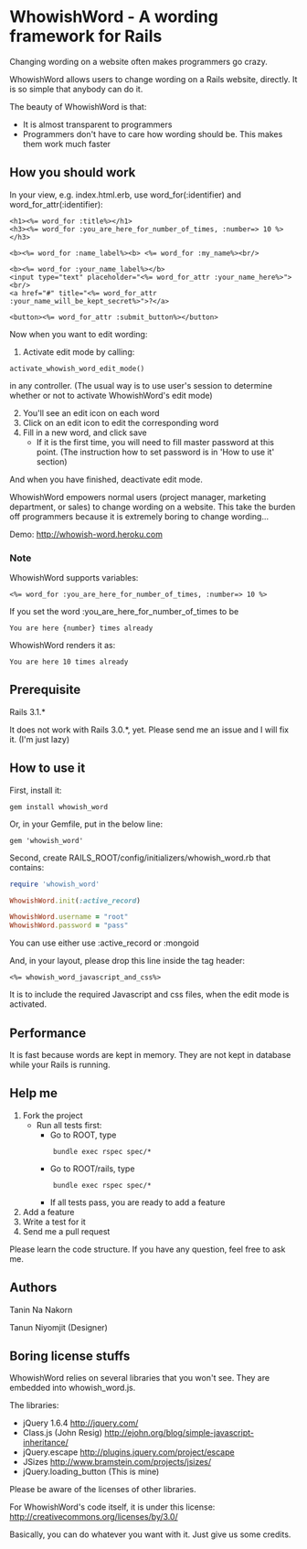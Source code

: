 WhowishWord - A wording framework for Rails
====================

Changing wording on a website often makes programmers go crazy.

WhowishWord allows users to change wording on a Rails website, directly.
It is so simple that anybody can do it.

The beauty of WhowishWord is that:

* It is almost transparent to programmers
* Programmers don't have to care how wording should be. This makes them work much faster


How you should work
-------------------

In your view, e.g. index.html.erb, use word_for(:identifier) and word_for_attr(:identifier):

```erb
<h1><%= word_for :title%></h1>
<h3><%= word_for :you_are_here_for_number_of_times, :number=> 10 %></h3>

<b><%= word_for :name_label%><b> <%= word_for :my_name%><br/>

<b><%= word_for :your_name_label%></b> 
<input type="text" placeholder="<%= word_for_attr :your_name_here%>"><br/>
<a href="#" title="<%= word_for_attr :your_name_will_be_kept_secret%>">?</a>

<button><%= word_for_attr :submit_button%></button>
```

Now when you want to edit wording:

1. Activate edit mode by calling:
```
activate_whowish_word_edit_mode() 
```
 in any controller. 
 (The usual way is to use user's session to determine whether or not to activate WhowishWord's edit mode)

2. You'll see an edit icon on each word
3. Click on an edit icon to edit the corresponding word
4. Fill in a new word, and click save
	* If it is the first time, you will need to fill master password at this point. (The instruction how to set password is in 'How to use it' section)

And when you have finished, deactivate edit mode.

WhowishWord empowers normal users (project manager, marketing department, or sales) to change wording on a website.
This take the burden off programmers because it is extremely boring to change wording...

Demo: http://whowish-word.heroku.com

### Note

WhowishWord supports variables:

```erb
<%= word_for :you_are_here_for_number_of_times, :number=> 10 %>
```

If you set the word :you_are_here_for_number_of_times to be 

```
You are here {number} times already
```

WhowishWord renders it as:

```
You are here 10 times already
```


Prerequisite
-------------------

Rails 3.1.*

It does not work with Rails 3.0.*, yet. Please send me an issue and I will fix it. (I'm just lazy)



How to use it
-------------------

First, install it:
```
gem install whowish_word
```

Or, in your Gemfile, put in the below line:
```
gem 'whowish_word'
```

Second, create RAILS_ROOT/config/initializers/whowish_word.rb that contains:

```ruby
require 'whowish_word'

WhowishWord.init(:active_record)

WhowishWord.username = "root"
WhowishWord.password = "pass"
```

You can use either use :active_record or :mongoid

And, in your layout, please drop this line inside the tag header:

```erb
<%= whowish_word_javascript_and_css%>
```

It is to include the required Javascript and css files, when the edit mode is activated.


Performance
-------------------

It is fast because words are kept in memory. They are not kept in database while your Rails is running.


Help me
-------------------------------------------------

1. Fork the project
	* Run all tests first:
		* Go to ROOT, type 
		```
			bundle exec rspec spec/*
		```
		* Go to ROOT/rails, type
		```
			bundle exec rspec spec/*
		```
		* If all tests pass, you are ready to add a feature
2. Add a feature
3. Write a test for it
4. Send me a pull request

Please learn the code structure. If you have any question, feel free to ask me.


Authors
-------------------

Tanin Na Nakorn

Tanun Niyomjit (Designer)


Boring license stuffs
-----------------------

WhowishWord relies on several libraries that you won't see.
They are embedded into whowish_word.js.

The libraries:

* jQuery 1.6.4 http://jquery.com/
* Class.js (John Resig) http://ejohn.org/blog/simple-javascript-inheritance/
* jQuery.escape http://plugins.jquery.com/project/escape
* JSizes http://www.bramstein.com/projects/jsizes/
* jQuery.loading_button (This is mine)

Please be aware of the licenses of other libraries.

For WhowishWord's code itself, it is under this license: http://creativecommons.org/licenses/by/3.0/

Basically, you can do whatever you want with it. Just give us some credits.